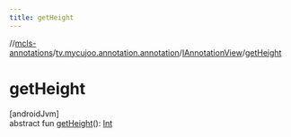 ```yaml
---
title: getHeight
---
```

//[mcls-annotations](../../../index.html)/[tv.mycujoo.annotation.annotation](../index.html)/[IAnnotationView](index.html)/[getHeight](get-height.html)



# getHeight



[androidJvm]\
abstract fun [getHeight](get-height.html)(): [Int](https://kotlinlang.org/api/latest/jvm/stdlib/kotlin/-int/index.html)




